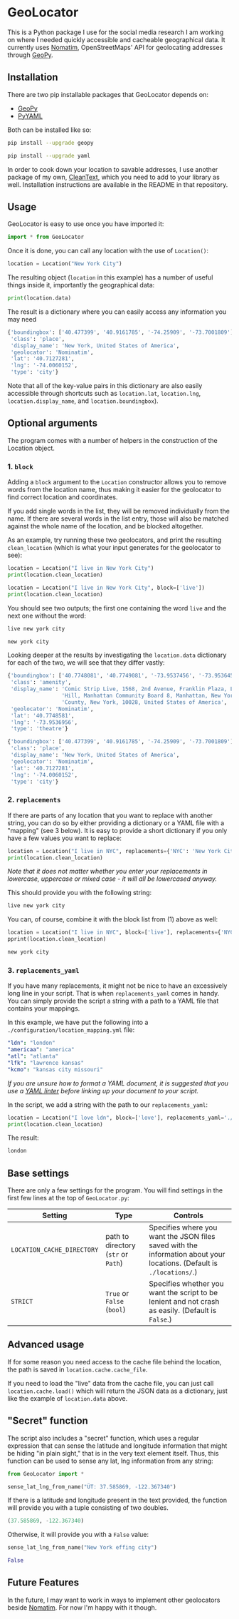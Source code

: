 # GeoLocator

This is a Python package I use for the social media research I am working on where I needed quickly accessible and cacheable geographical data. It currently uses [Nomatim](https://nominatim.org/release-docs/develop/api/Overview/), OpenStreetMaps' API for geolocating addresses through [GeoPy](https://geopy.readthedocs.io/en/stable/).

## Installation

There are two pip installable packages that GeoLocator depends on: 
- [GeoPy](https://geopy.readthedocs.io/en/stable/)
- [PyYAML](https://pyyaml.org/wiki/PyYAML)

Both can be installed like so:

```sh
pip install --upgrade geopy 
```

```sh
pip install --upgrade yaml
```

In order to cook down your location to savable addresses, I use another package of my own, [CleanText](https://github.com/kallewesterling/CleanText), which you need to add to your library as well. Installation instructions are available in the README in that repository.

## Usage

GeoLocator is easy to use once you have imported it:

```python
import * from GeoLocator
```

Once it is done, you can call any location with the use of `Location()`:

```python
location = Location("New York City")
```

The resulting object (`location` in this example) has a number of useful things inside it, importantly the geographical data:

```python
print(location.data)
```

The result is a dictionary where you can easily access any information you may need

```python
{'boundingbox': ['40.477399', '40.9161785', '-74.25909', '-73.7001809'],
 'class': 'place',
 'display_name': 'New York, United States of America',
 'geolocator': 'Nominatim',
 'lat': '40.7127281',
 'lng': '-74.0060152',
 'type': 'city'}
```

Note that all of the key-value pairs in this dictionary are also easily accessible through shortcuts such as `location.lat`, `location.lng`, `location.display_name`, and `location.boundingbox`).

## Optional arguments

The program comes with a number of helpers in the construction of the Location object.

### 1. `block`

Adding a `block` argument to the `Location` constructor allows you to remove words from the location name, thus making it easier for the geolocator to find correct location and coordinates.

If you add single words in the list, they will be removed individually from the name. If there are several words in the list entry, those will also be matched against the whole name of the location, and be blocked altogether.

As an example, try running these two geolocators, and print the resulting `clean_location` (which is what your input generates for the geolocator to see):

```python
location = Location("I live in New York City")
print(location.clean_location)

location = Location("I live in New York City", block=['live'])
print(location.clean_location)
```

You should see two outputs; the first one containing the word `live` and the next one without the word:

```python
live new york city
```

```python
new york city
```

Looking deeper at the results by investigating the `location.data` dictionary for each of the two, we will see that they differ vastly:

```python
{'boundingbox': ['40.7748081', '40.7749081', '-73.9537456', '-73.9536456'],
 'class': 'amenity',
 'display_name': 'Comic Strip Live, 1568, 2nd Avenue, Franklin Plaza, Lenox '
                 'Hill, Manhattan Community Board 8, Manhattan, New York '
                 'County, New York, 10028, United States of America',
 'geolocator': 'Nominatim',
 'lat': '40.7748581',
 'lng': '-73.9536956',
 'type': 'theatre'}
```

```python
{'boundingbox': ['40.477399', '40.9161785', '-74.25909', '-73.7001809'],
 'class': 'place',
 'display_name': 'New York, United States of America',
 'geolocator': 'Nominatim',
 'lat': '40.7127281',
 'lng': '-74.0060152',
 'type': 'city'}
```

### 2. `replacements`

If there are parts of any location that you want to replace with another string, you can do so by either providing a dictionary or a YAML file with a "mapping" (see 3 below). It is easy to provide a short dictionary if you only have a few values you want to replace:

```python
location = Location("I live in NYC", replacements={'NYC': 'New York City'})
print(location.clean_location)
```

*Note that it does not matter whether you enter your replacements in lowercase, uppercase or mixed case - it will all be lowercased anyway.*

This should provide you with the following string:

```python
live new york city
```

You can, of course, combine it with the block list from (1) above as well:

```python
location = Location("I live in NYC", block=['live'], replacements={'NYC': 'New York City'})
pprint(location.clean_location)
```

```python
new york city
```

### 3. `replacements_yaml`

If you have many replacements, it might not be nice to have an excessively long line in your script. That is when `replacements_yaml` comes in handy. You can simply provide the script a string with a path to a YAML file that contains your mappings.

In this example, we have put the following into a `./configuration/location_mapping.yml` file:

```yaml
"ldn": "london"
"americaa": "america"
"atl": "atlanta"
"lfk": "lawrence kansas"
"kcmo": "kansas city missouri"
```

*If you are unsure how to format a YAML document, it is suggested that you use a [YAML linter](http://www.yamllint.com/) before linking up your document to your script.*

In the script, we add a string with the path to our `replacements_yaml`:

```python
location = Location("I love ldn", block=['love'], replacements_yaml='./configuration/location_mapping.yml')
print(location.clean_location)
```

The result:

```python
london
```

## Base settings

There are only a few settings for the program. You will find settings in the first few lines at the top of `GeoLocator.py`:

| Setting        | Type | Controls
| ------------- | ------------- | ------------- |
| `LOCATION_CACHE_DIRECTORY` | path to directory (`str` or `Path`) | Specifies where you want the JSON files saved with the information about your locations. (Default is `./locations/`.)
| `STRICT` | `True` or `False` (`bool`) | Specifies whether you want the script to be lenient and not crash as easily. (Default is `False`.)

## Advanced usage

If for some reason you need access to the cache file behind the location, the path is saved in `location.cache.cache_file`.

If you need to load the "live" data from the cache file, you can just call `location.cache.load()` which will return the JSON data as a dictionary, just like the example of `location.data` above.

## "Secret" function

The script also includes a "secret" function, which uses a regular expression that can sense the latitude and longitude information that might be hiding "in plain sight," that is in the very text element itself. Thus, this function can be used to sense any lat, lng information from any string:

```python
from GeoLocator import *

sense_lat_lng_from_name("ÜT: 37.585869, -122.367340")
```

If there is a latitude and longitude present in the text provided, the function will provide you with a tuple consisting of two doubles.

```python
(37.585869, -122.367340)
```

Otherwise, it will provide you with a `False` value:

```python
sense_lat_lng_from_name("New York effing city")
```

```python
False
```

## Future Features

In the future, I may want to work in ways to implement other geolocators beside [Nomatim](#geolocator). For now I'm happy with it though.